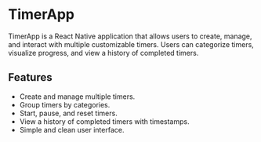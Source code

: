 # TimerApp

TimerApp is a React Native application that allows users to create, manage, and interact with multiple customizable timers. Users can categorize timers, visualize progress, and view a history of completed timers.

## Features

- Create and manage multiple timers.
- Group timers by categories.
- Start, pause, and reset timers.
- View a history of completed timers with timestamps.
- Simple and clean user interface.


